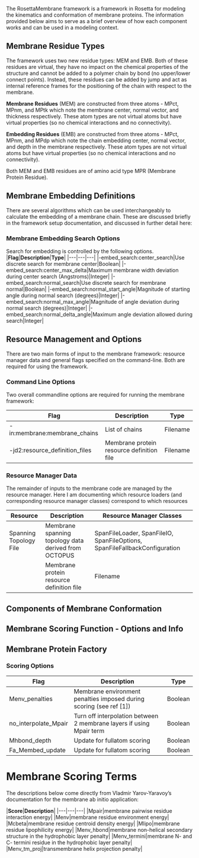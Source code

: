 The RosettaMembrane framework is a framework in Rosetta for modeling the kinematics and conformation of membrane proteins. The information provided below aims to serve as a brief overview of how each component works and can be used in a modeling context. 

## Membrane Residue Types
The framework uses two new residue types: MEM and EMB. Both of these residues are virtual, they have no impact on the chemical properties of the structure and cannot be added to a polymer chain by bond (no upper/lower connect points). Instead, these residues can be added by jump and act as internal reference frames for the positioning of the chain with respect to the membrane. 

**Membrane Residues** (MEM) are constructed from three atoms - MPct, MPnm, and MPtk which note the membrane center, normal vector, and thickness respectively. These atom types are not virtual atoms but have virtual properties (so no chemical interactions and no connectivity). 

**Embedding Residues** (EMB) are constructed from three atoms - MPct, MPnm, and MPdp which note the chain embedding center, normal vector, and depth in the membrane respectively. These atom types are not virtual atoms but have virtual properties (so no chemical interactions and no connectivity). 

Both MEM and EMB residues are of amino acid type MPR (Membrane Protein Residue). 

## Membrane Embedding Definitions
There are several algorithms which can be used interchangeably to calculate the embedding of a membrane chain. These are discussed briefly in the framework setup documentation, and discussed in further detail here: 

### Membrane Embedding Search Options

Search for embedding is controlled by the following options. 
|**Flag**|**Description**|**Type**|
|---|---|---|
|-embed_search:center_search|Use discrete search for membrane center|Boolean|
|-embed_search:center_max_delta|Maximum membrane width deviation during center search (Angstroms)|Integer|
|-embed_search:normal_search|Use discrete search for membrane normal|Boolean|
|-embed_search:normal_start_angle|Magnitude of starting angle during normal search (degrees)|Integer|
|-embed_search:normal_max_angle|Magnitude of angle deviation during normal search (degrees)|Integer|
|-embed_search:normal_delta_angle|Maximum angle deviation allowed during search|Integer|

## Resource Management and Options
There are two main forms of input to the membrane framework: resource manager data and general flags specified on the command-line. Both are required for using the framework. 

### Command Line Options
Two overall commandline options are required for running the membrane framework: 

|**Flag**|**Description**|**Type**|
|---|---|---|
|-in:membrane:membrane_chains|List of chains |Filename|
|-jd2:resource_definition_files|Membrane protein resource definition file|Filename|

### Resource Manager Data
The remainder of inputs to the membrane code are managed by the resource manager. Here I am documenting which resource loaders (and corresponding resource manager classes) correspond to which resources 

|**Resource**|**Description**|**Resource Manager Classes**|
|---|---|---|
|Spanning Topology File|Membrane spanning topology data derived from OCTOPUS | SpanFileLoader, SpanFileIO, SpanFileOptions, SpanFileFallbackConfiguration|
||Membrane protein resource definition file|Filename|


## Components of Membrane Conformation

## Membrane Scoring Function - Options and Info

## Membrane Protein Factory






### Scoring Options
|**Flag**|**Description**|**Type**|
|---|---|---|
|Menv_penalties|Membrane environment penalties imposed during scoring (see ref [1])|Boolean|
|no_interpolate_Mpair|Turn off interpolation between 2 membrane layers if using Mpair term|Boolean|
|Mhbond_depth|Update for fullatom scoring|Boolean|
|Fa_Membed_update|Update for fullatom scoring|Boolean|

# Membrane Scoring Terms
The descriptions below come directly from Vladmir Yarov-Yaravoy’s documentation for the membrane ab initio application:

|**Score**|**Description**|
|---|---|---|
|Mpair|membrane pairwise residue interaction energy|
|Menv|membrane residue environment energy|
|Mcbeta|membrane residue centroid density energy|
|Mlipo|membrane residue lipophilicity energy|
|Menv_hbond|membrane non-helical secondary structure in the hydrophobic layer penalty|
|Menv_termini|membrane N- and C- termini residue in the hydrophobic layer penalty|
|Menv_tm_proj|transmembrane helix projection penalty|
